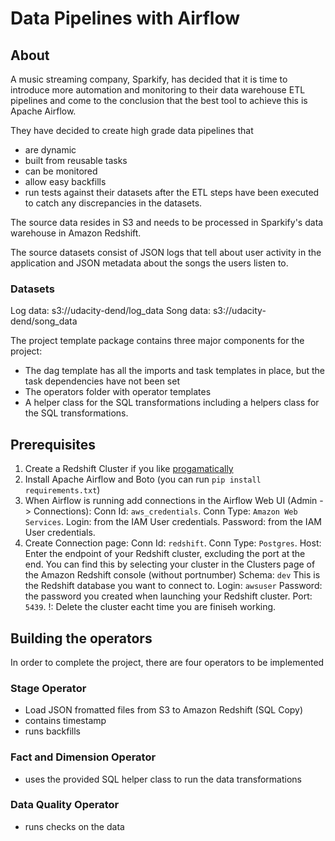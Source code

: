 # Data Pipelines with Airflow

## About

A music streaming company, Sparkify, has decided that it is time to introduce more automation and monitoring to their data warehouse ETL pipelines and come to the conclusion that the best tool to achieve this is Apache Airflow.

They have decided to create high grade data pipelines that

- are dynamic
- built from reusable tasks
- can be monitored
- allow easy backfills
- run tests against their datasets after the ETL steps have been executed to catch any discrepancies in the datasets.

The source data resides in S3 and needs to be processed in Sparkify's data warehouse in Amazon Redshift.

The source datasets consist of JSON logs that tell about user activity in the application and JSON metadata about the songs the users listen to.

### Datasets

Log data: s3://udacity-dend/log_data
Song data: s3://udacity-dend/song_data

The project template package contains three major components for the project:

- The dag template has all the imports and task templates in place, but the task dependencies have not been set
- The operators folder with operator templates
- A helper class for the SQL transformations including a helpers class for the SQL transformations.

## Prerequisites
1. Create a Redshift Cluster if you like [progamatically](https://github.com/BarbaraJoebstl/data-engineering-nd/blob/master/data-warehouse/lesson3-cloud-computing/IaC_Redshift.ipynb)
2. Install Apache Airflow and Boto (you can run `pip install requirements.txt`)
3. When Airflow is running add connections in the Airflow Web UI (Admin -> Connections):
   Conn Id: `aws_credentials`.
   Conn Type: `Amazon Web Services`.
   Login: <Access key ID> from the IAM User credentials.
   Password: <Secret access key> from the IAM User credentials.
4. Create Connection page:
   Conn Id: `redshift`.
   Conn Type: `Postgres`.
   Host: Enter the endpoint of your Redshift cluster, excluding the port at the end. You can find this by selecting your cluster in the Clusters page of the Amazon Redshift console (without portnumber)
   Schema: `dev` This is the Redshift database you want to connect to.
   Login: `awsuser`
   Password: the password you created when launching your Redshift cluster.
   Port: `5439`.
   !: Delete the cluster eacht time you are finiseh working.

## Building the operators
In order to complete the project, there are four operators to be implemented

### Stage Operator
- Load JSON fromatted files from S3 to Amazon Redshift (SQL Copy)
- contains timestamp
- runs backfills

### Fact and Dimension Operator
- uses the provided SQL helper class to run the data transformations

### Data Quality Operator
- runs checks on the data


